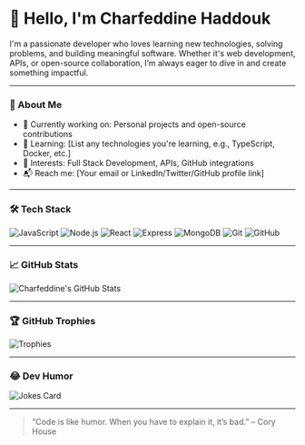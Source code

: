 # 👋 Hello, I'm Charfeddine Haddouk

I'm a passionate developer who loves learning new technologies, solving problems, and building meaningful software. Whether it's web development, APIs, or open-source collaboration, I’m always eager to dive in and create something impactful.

---

### 🚀 About Me

- 🔧 Currently working on: Personal projects and open-source contributions  
- 🌱 Learning: [List any technologies you're learning, e.g., TypeScript, Docker, etc.]  
- 🧠 Interests: Full Stack Development, APIs, GitHub integrations  
- 📬 Reach me: [Your email or LinkedIn/Twitter/GitHub profile link]

---

### 🛠️ Tech Stack

![JavaScript](https://img.shields.io/badge/-JavaScript-black?style=flat-square&logo=javascript)
![Node.js](https://img.shields.io/badge/-Node.js-black?style=flat-square&logo=node.js)
![React](https://img.shields.io/badge/-React-black?style=flat-square&logo=react)
![Express](https://img.shields.io/badge/-Express-black?style=flat-square&logo=express)
![MongoDB](https://img.shields.io/badge/-MongoDB-black?style=flat-square&logo=mongodb)
![Git](https://img.shields.io/badge/-Git-black?style=flat-square&logo=git)
![GitHub](https://img.shields.io/badge/-GitHub-black?style=flat-square&logo=github)

---

### 📈 GitHub Stats

![Charfeddine's GitHub Stats](https://github-readme-stats.vercel.app/api?username=haddoukcharfeddine&show_icons=true&theme=radical)

---

### 🏆 GitHub Trophies

![Trophies](https://github-profile-trophy.vercel.app/?username=haddoukcharfeddine&theme=onedark)

---

### 😂 Dev Humor

![Jokes Card](https://readme-jokes.vercel.app/api)

---

> “Code is like humor. When you have to explain it, it’s bad.” – Cory House



